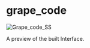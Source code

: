 ﻿# grape_code
![Grape_code_SS](https://github.com/user-attachments/assets/971bb6d8-04a3-418e-b993-b8456456ab61)

A preview of the built Interface.
